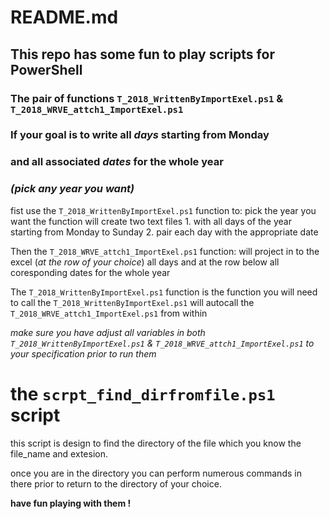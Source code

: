 # README.md
## This repo has some fun to play scripts for PowerShell

### The pair of functions `T_2018_WrittenByImportExel.ps1` & `T_2018_WRVE_attch1_ImportExel.ps1`
###  If your goal is to write all *days* starting from Monday
###			and all associated *dates* for the whole year
###			*(pick any year you want)*

fist use the `T_2018_WrittenByImportExel.ps1` function to:
	pick the year you want 
	the function will create two text files
		1. with all days of the year starting from Monday to Sunday
		2. pair each day with the appropriate date

Then the `T_2018_WRVE_attch1_ImportExel.ps1` function:
	will project in to the excel (*at the row of your choice*)
	all days 
	and 
	at the row below all coresponding dates for the whole year

The `T_2018_WrittenByImportExel.ps1` function is the function you will need to call
	the `T_2018_WrittenByImportExel.ps1` will autocall the `T_2018_WRVE_attch1_ImportExel.ps1` from within 

*make sure you have adjust all variables in both 
`T_2018_WrittenByImportExel.ps1` & `T_2018_WRVE_attch1_ImportExel.ps1` 
to your specification prior to run them*

# the  `scrpt_find_dirfromfile.ps1` script 

this script is design to find the directory of the file 
which you know the file_name and extesion.

once you are in the directory you can perform numerous commands in there
prior to return to the directory of your choice.


**have fun playing with them !**
